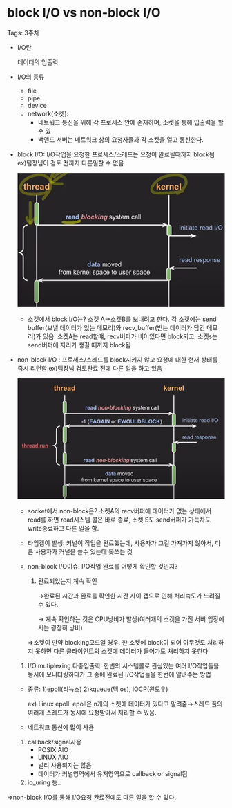 # block I/O vs non-block I/O

Tags: 3주차

- I/O란
    
    데이터의 입출력 
    
- I/O의 종류
    - file
    - pipe
    - device
    - network(소켓):
        - 네트워크 통신을 위해 각 프로세스 안에 존재하며, 소켓을 통해 입출력을 할수 있
        - 백앤드 서버는 네트워크 상의 요청자들과 각 소켓을 열고 통신한다.
- block I/O: I/O작업을 요청한 프로세스/스레드는 요청이 완료될때까지 block됨 ex)팀장님이 검토 전까지 다른일할 수 없음
    
    ![Untitled](/week2/%EC%9D%B4%EB%AF%B8%EC%A7%80/block.png)
    
    - 소켓에서 block I/O는? 소켓 A→소켓B를 보내려고 한다. 각 소켓에는 send buffer(보낼 데이터가 있는 메모리)와 recv_buffer(받는 데이터가 담긴 메모리)가 있음. 소켓A는 read할떄, recv버퍼가 비어있다면 block되고, 소켓s는 send버퍼에 자리가 생길 때까지 block됨
- non-block I/O : 프로세스/스레드를 block시키지 않고 요청에 대한 현재 상태를 즉시 리턴함 ex)팀장님 검토완료 전에 다른 일을 하고 있음
    
    ![Untitled](/week2/%EC%9D%B4%EB%AF%B8%EC%A7%80/nonblock.png)
    
    - socket에서 non-block은? 소켓A의 recv버퍼에 데이터가 없는 상태에서 read를 하면 read시스템 콜은 바로 종료, 소켓 S도 send버퍼가 가득차도 write종료하고 다른 일을 함.
    - 타임갭이 발생: 커널이 작업을 완료했는데, 사용자가 그걸 가져가지 않아서, 다른 사용자가 커널을 쓸수 있는데 못쓰는 것
    - non-block I/O이슈: I/O작업 완료를 어떻게 확인할 것인지?
        1. 완료되었는지 계속 확인
            
            →완료된 시간과 완료를 확인한 시간 사이 갭으로 인해 처리속도가 느려질 수 있다. 
            
            → 계속 확인하는 것은 CPU낭비가 발생(여러개의 소켓을 가진 서버 입장에서는 굉장히 낭비)
            
        
        ⇒소켓이 만약 blocking모드일 경우, 한 소켓에 block이 되어 아무것도 처리하지 못하면 다른 클라이언트의 소켓에 데이터가 들어가도 처리하지 못한다
        
    1. I/O mutiplexing 다중입출력: 한번의 시스템콜로 관심있는 여러 I/O작업들을 동시에 모니터링하다가 그 중에 완료된 I/O작업들을 한번에 알려주는 방법
    - 종류: 1)epoll(리눅스) 2)kqueue(맥 os), IOCP(윈도우)
        
        ex) Linux epoll: epoll은 n개의 소켓에 데이터가 있다고 알려줌→스레드 풀의 여러개 스레드가 동시에 요청받아서 처리할 수 있음.
        
    - 네트워크 통신에 많이 사용
    1. callback/signal사용
        - POSIX AIO
        - LINUX AIO
        - 널리 사용되지는 않음
        - 데이터가 커널영역에서 유저영역으로 callback or signal됨
    2. io_uring 등.. 

⇒non-block I/O를 통해 I/O요청 완료전에도 다른 일을 할 수 있다.